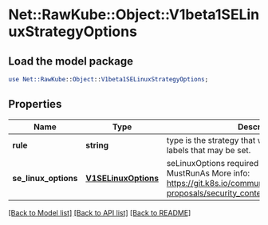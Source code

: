 # Net::RawKube::Object::V1beta1SELinuxStrategyOptions

## Load the model package
```perl
use Net::RawKube::Object::V1beta1SELinuxStrategyOptions;
```

## Properties
Name | Type | Description | Notes
------------ | ------------- | ------------- | -------------
**rule** | **string** | type is the strategy that will dictate the allowable labels that may be set. | 
**se_linux_options** | [**V1SELinuxOptions**](V1SELinuxOptions.md) | seLinuxOptions required to run as; required for MustRunAs More info: https://git.k8s.io/community/contributors/design-proposals/security_context.md | [optional] 

[[Back to Model list]](../README.md#documentation-for-models) [[Back to API list]](../README.md#documentation-for-api-endpoints) [[Back to README]](../README.md)


